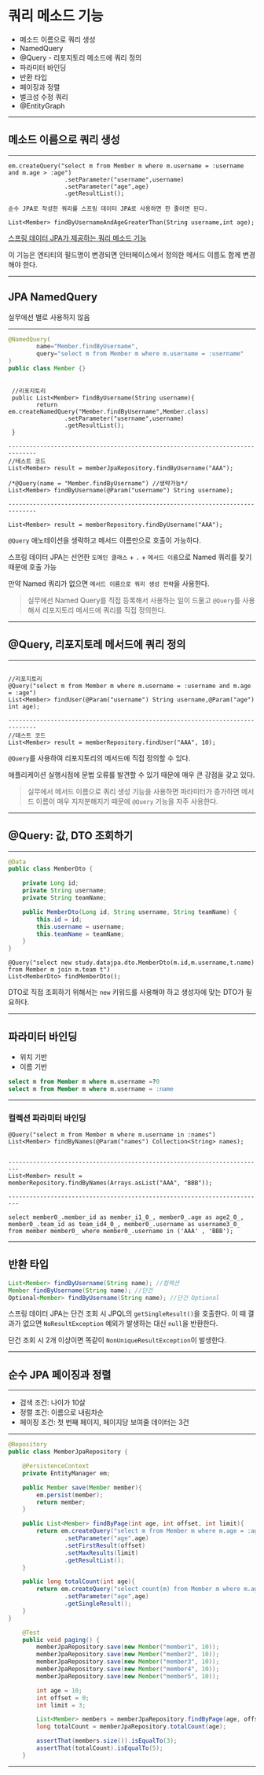 # 쿼리 메소드 기능

+ 메소드 이름으로 쿼리 생성
+ NamedQuery
+ @Query - 리포지토리 메소드에 쿼리 정의
+ 파라미터 바인딩
+ 반환 타입
+ 페이징과 정렬
+ 벌크성 수정 쿼리
+ @EntityGraph

---

## 메소드 이름으로 쿼리 생성

---

```text
em.createQuery("select m from Member m where m.username = :username and m.age > :age")
                .setParameter("username",username)
                .setParameter("age",age)
                .getResultList();
                
순수 JPA로 작성한 쿼리를 스프링 데이터 JPA로 사용하면 한 줄이면 된다.

List<Member> findByUsernameAndAgeGreaterThan(String username,int age);
```
[스프링 데이터 JPA가 제공하는 쿼리 메소드 기능](https://docs.spring.io/spring-data/jpa/docs/current/reference/html/#repositories.query-methods.query-creation)

이 기능은 엔티티의 필드명이 변경되면 인터페이스에서 정의한 메서드 이름도 함께 변경해야 한다.

---

## JPA NamedQuery

실무에선 별로 사용하지 않음

---

```java
@NamedQuery(
        name="Member.findByUsername",
        query="select m from Member m where m.username = :username"
)
public class Member {}
```

```text

 //리포지토리
 public List<Member> findByUsername(String username){
        return em.createNamedQuery("Member.findByUsername",Member.class)
                .setParameter("username",username)
                .getResultList();
 }
   
------------------------------------------------------------------------------
//테스트 코드
List<Member> result = memberJpaRepository.findByUsername("AAA");
```

```text
/*@Query(name = "Member.findByUsername") //생략가능*/
List<Member> findByUsername(@Param("username") String username);

------------------------------------------------------------------------------

List<Member> result = memberRepository.findByUsername("AAA");
```

`@Query` 애노테이션을 생략하고 메서드 이름만으로 호출이 가능하다.

스프링 데이터 JPA는 선언한 `도메인 클래스` + `.` + `메서드 이름`으로 Named 쿼리를 찾기 때문에 호출 가능

만약 Named 쿼리가 없으면 `메서드 이름으로 쿼리 생성 전략`을 사용한다.

> 실무에선 Named Query를 직접 등록해서 사용하는 일이 드물고 `@Query`를 사용해서 리포지토리 메서드에 쿼리를 직접 정의한다.


---

## @Query, 리포지토레 메서드에 쿼리 정의

---

```text

//리포지토리
@Query("select m from Member m where m.username = :username and m.age = :age")
List<Member> findUser(@Param("username") String username,@Param("age") int age);

------------------------------------------------------------------------------
//테스트 코드
List<Member> result = memberRepository.findUser("AAA", 10);
```

`@Query`를 사용하여 리포지토리의 메서드에 직접 정의할 수 있다. 

애플리케이션 실행시점에 문법 오류를 발견할 수 있기 때문에 매우 큰 강점을 갖고 있다.

> 실무에서 메서드 이름으로 쿼리 생성 기능을 사용하면 파라미터가 증가하면 메서드 이름이 매우 지저분해지기 때문에 `@Query` 기능을 자주 사용한다.


---

## @Query: 값, DTO 조회하기

---

```java
@Data
public class MemberDto {

    private Long id;
    private String username;
    private String teamName;

    public MemberDto(Long id, String username, String teamName) {
        this.id = id;
        this.username = username;
        this.teamName = teamName;
    }
}
```

```text
@Query("select new study.datajpa.dto.MemberDto(m.id,m.username,t.name) from Member m join m.team t")
List<MemberDto> findMemberDto();
```

DTO로 직접 조회하기 위해서는 `new` 키워드를 사용해야 하고 생성자에 맞는 DTO가 필요하다.

---

## 파라미터 바인딩

+ 위치 기반
+ 이름 기반

```sql
select m from Member m where m.username =?0
select m from Member m where m.username = :name
```

---

### 컬렉션 파라미터 바인딩

```text
@Query("select m from Member m where m.username in :names")
List<Member> findByNames(@Param("names") Collection<String> names);


-------------------------------------------------------------------------
List<Member> result = memberRepository.findByNames(Arrays.asList("AAA", "BBB"));

-------------------------------------------------------------------------

select member0_.member_id as member_i1_0_, member0_.age as age2_0_, member0_.team_id as team_id4_0_, member0_.username as username3_0_ from member member0_ where member0_.username in ('AAA' , 'BBB');
```

---

## 반환 타입

```java
List<Member> findByUsername(String name); //컬렉션
Member findByUsername(String name); //단건
Optional<Member> findByUsername(String name); //단건 Optional
```

스프링 데이터 JPA는 단건 조회 시 JPQL의 `getSingleResult()`을 호출한다. 이 때 결과가 없으면 `NoResultException` 예외가 발생하는 대신 `null`을 반환한다.

단건 조회 시 2개 이상이면 똑같이 `NonUniqueResultException`이 발생한다.

---

## 순수 JPA 페이징과 정렬

---

+ 검색 조건: 나이가 10살
+ 정렬 조건: 이름으로 내림차순
+ 페이징 조건: 첫 번째 페이지, 페이지당 보여줄 데이터는 3건

---


```java
@Repository
public class MemberJpaRepository {

    @PersistenceContext
    private EntityManager em;

    public Member save(Member member){
        em.persist(member);
        return member;
    }

    public List<Member> findByPage(int age, int offset, int limit){
        return em.createQuery("select m from Member m where m.age = :age order by m.username desc")
                .setParameter("age",age)
                .setFirstResult(offset)
                .setMaxResults(limit)
                .getResultList();
    }

    public long totalCount(int age){
        return em.createQuery("select count(m) from Member m where m.age = :age", Long.class)
                .setParameter("age",age)
                .getSingleResult();
    }
}
```

```java
    @Test
    public void paging() {
        memberJpaRepository.save(new Member("member1", 10));
        memberJpaRepository.save(new Member("member2", 10));
        memberJpaRepository.save(new Member("member3", 10));
        memberJpaRepository.save(new Member("member4", 10));
        memberJpaRepository.save(new Member("member5", 10));

        int age = 10;
        int offset = 0;
        int limit = 3;

        List<Member> members = memberJpaRepository.findByPage(age, offset, limit);
        long totalCount = memberJpaRepository.totalCount(age);

        assertThat(members.size()).isEqualTo(3);
        assertThat(totalCount).isEqualTo(5);
    }
```

---
